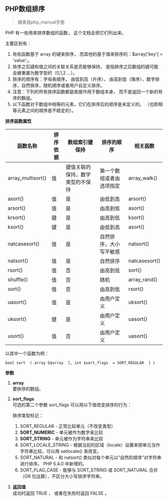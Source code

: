 ## PHP数组排序  

> 摘录自php_manual手册

PHP 有一些用来排序数组的函数， 这个文档会把它们列出来。     

主要区别有：     

1. 有些函数基于 array  的键来排序， 而其他的基于值来排序的：$array['key'] = 'value';。     
2. 排序之后键和值之间的关联关系是否能够保持， 是指排序之后数组的键可能 会被重置为数字型的（0,1,2 ...）。     
3. 排序的顺序有：字母表顺序， 由低到高（升序）， 由高到低（降序），数字排序，自然排序，随机顺序或者用户自定义排序。     
4. 注意：下列的所有排序函数都是直接作用于数组本身， 而不是返回一个新的有序的数组。     
5. 以下函数对于数组中相等的元素，它们在排序后的顺序是未定义的。 （也即相等元素之间的顺序是不稳定的）。     

**排序函数属性**    



|	函数名称			|排序依据	|数组索引键保持						|排序的顺序					|相关函数			|    
|-|-|-|-|-|    
|	array_multisort()	|值			|键值关联的保持，数字类型的不保持	|第一个数组或者由选项指定	|array_walk()		|    
|	asort()				|值			|是									|由低到高					|arsort()			|    
|	arsort()			|值			|是									|由高到低					|asort()			|    
|	krsort()			|键			|是									|由高到低					|ksort()			|    
|	ksort()				|键			|是									|由低到高					|asort()			|    
|	natcasesort()		|值			|是									|自然排序，大小写不敏感		|natsort()			|    
|	natsort()			|值			|是									|自然排序					|natcasesort()		|    
|	rsort()				|值			|否									|由高到低					|sort()				|    
|	shuffle()			|值			|否									|随机						|array_rand()		|    
|	sort()				|值			|否									|由高到低					|rsort()			|    
|	uasort()			|值			|是									|由用户定义					|uksort()			|    
|	uksort()			|键			|是									|由用户定义					|uasort()			|    
|	usort()				|值			|否									|由用户定义					|uasort()			|    

以其中一个函数为例：    

    bool sort  ( array &$array  [, int $sort_flags  = SORT_REGULAR  ] )    

**参数**    

1. **array**     
	要排序的数组。     
1. **sort_flags**     
	可选的第二个参数 sort_flags 可以用以下值改变排序的行为：       
	
	排序类型标记：        

	1. SORT_REGULAR  - 正常比较单元（不改变类型）      
	1. **SORT_NUMERIC**  - 单元被作为数字来比较      
	1. **SORT_STRING**  - 单元被作为字符串来比较      
	1. SORT_LOCALE_STRING  - 根据当前的区域（locale）设置来把单元当作字符串比较，可以用 setlocale()  来改变。      
	1. SORT_NATURAL  - 和 natsort()  类似对每个单元以“自然的顺序”对字符串进行排序。 PHP 5.4.0 中新增的。      
	1. SORT_FLAG_CASE  - 能够与 SORT_STRING  或 SORT_NATURAL  合并（OR 位运算），不区分大小写排序字符串。      

1. **返回值**    
	成功时返回 TRUE ， 或者在失败时返回 FALSE 。     

